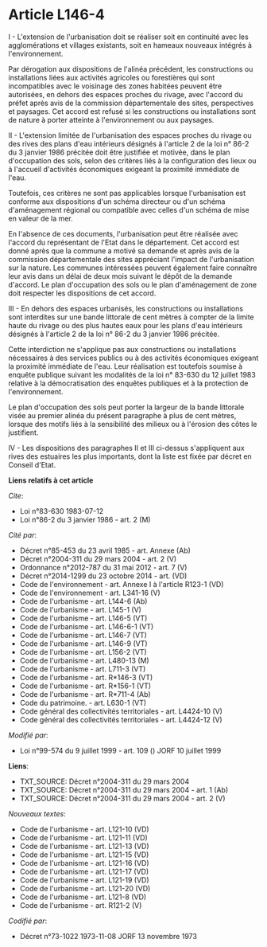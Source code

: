 # Article L146-4

I - L'extension de l'urbanisation doit se réaliser soit en continuité avec les agglomérations et villages existants, soit en
hameaux nouveaux intégrés à l'environnement.

Par dérogation aux dispositions de l'alinéa précédent, les constructions ou installations liées aux activités agricoles ou
forestières qui sont incompatibles avec le voisinage des zones habitées peuvent être autorisées, en dehors des espaces
proches du rivage, avec l'accord du préfet après avis de la commission départementale des sites, perspectives et paysages.
Cet accord est refusé si les constructions ou installations sont de nature à porter atteinte à l'environnement ou aux
paysages.

II - L'extension limitée de l'urbanisation des espaces proches du rivage ou des rives des plans d'eau intérieurs désignés à
l'article 2 de la loi n° 86-2 du 3 janvier 1986 précitée doit être justifiée et motivée, dans le plan d'occupation des sols,
selon des critères liés à la configuration des lieux ou à l'accueil d'activités économiques exigeant la proximité immédiate
de l'eau.

Toutefois, ces critères ne sont pas applicables lorsque l'urbanisation est conforme aux dispositions d'un schéma directeur ou
d'un schéma d'aménagement régional ou compatible avec celles d'un schéma de mise en valeur de la mer.

En l'absence de ces documents, l'urbanisation peut être réalisée avec l'accord du représentant de l'Etat dans le département.
Cet accord est donné après que la commune a motivé sa demande et après avis de la commission départementale des sites
appréciant l'impact de l'urbanisation sur la nature. Les communes intéressées peuvent également faire connaître leur avis
dans un délai de deux mois suivant le dépôt de la demande d'accord. Le plan d'occupation des sols ou le plan d'aménagement de
zone doit respecter les dispositions de cet accord.

III - En dehors des espaces urbanisés, les constructions ou installations sont interdites sur une bande littorale de cent
mètres à compter de la limite haute du rivage ou des plus hautes eaux pour les plans d'eau intérieurs désignés à l'article 2
de la loi n° 86-2 du 3 janvier 1986 précitée.

Cette interdiction ne s'applique pas aux constructions ou installations nécessaires à des services publics ou à des activités
économiques exigeant la proximité immédiate de l'eau. Leur réalisation est toutefois soumise à enquête publique suivant les
modalités de la loi n° 83-630 du 12 juillet 1983 relative à la démocratisation des enquêtes publiques et à la protection de
l'environnement.

Le plan d'occupation des sols peut porter la largeur de la bande littorale visée au premier alinéa du présent paragraphe à
plus de cent mètres, lorsque des motifs liés à la sensibilité des milieux ou à l'érosion des côtes le justifient.

IV - Les dispositions des paragraphes II et III ci-dessus s'appliquent aux rives des estuaires les plus importants, dont la
liste est fixée par décret en Conseil d'Etat.

**Liens relatifs à cet article**

_Cite_:

  - Loi n°83-630 1983-07-12
  - Loi n°86-2 du 3 janvier 1986 - art. 2 (M)

_Cité par_:

  - Décret n°85-453 du 23 avril 1985 - art. Annexe (Ab)
  - Décret n°2004-311 du 29 mars 2004 - art. 2 (V)
  - Ordonnance n°2012-787 du 31 mai 2012 - art. 7 (V)
  - Décret n°2014-1299 du 23 octobre 2014 - art. (VD)
  - Code de l'environnement - art. Annexe I à l'article R123-1 (VD)
  - Code de l'environnement - art. L341-16 (V)
  - Code de l'urbanisme - art. L144-6 (Ab)
  - Code de l'urbanisme - art. L145-1 (V)
  - Code de l'urbanisme - art. L146-5 (VT)
  - Code de l'urbanisme - art. L146-6-1 (VT)
  - Code de l'urbanisme - art. L146-7 (VT)
  - Code de l'urbanisme - art. L146-9 (VT)
  - Code de l'urbanisme - art. L156-2 (VT)
  - Code de l'urbanisme - art. L480-13 (M)
  - Code de l'urbanisme - art. L711-3 (VT)
  - Code de l'urbanisme - art. R*146-3 (VT)
  - Code de l'urbanisme - art. R*156-1 (VT)
  - Code de l'urbanisme - art. R*711-4 (Ab)
  - Code du patrimoine. - art. L630-1 (VT)
  - Code général des collectivités territoriales - art. L4424-10 (V)
  - Code général des collectivités territoriales - art. L4424-12 (V)

_Modifié par_:

  - Loi n°99-574 du 9 juillet 1999 - art. 109 () JORF 10 juillet 1999

**Liens**:

  - TXT_SOURCE: Décret n°2004-311 du 29 mars 2004
  - TXT_SOURCE: Décret n°2004-311 du 29 mars 2004 - art. 1 (Ab)
  - TXT_SOURCE: Décret n°2004-311 du 29 mars 2004 - art. 2 (V)

_Nouveaux textes_:

  - Code de l'urbanisme - art. L121-10 (VD)
  - Code de l'urbanisme - art. L121-11 (VD)
  - Code de l'urbanisme - art. L121-13 (VD)
  - Code de l'urbanisme - art. L121-15 (VD)
  - Code de l'urbanisme - art. L121-16 (VD)
  - Code de l'urbanisme - art. L121-17 (VD)
  - Code de l'urbanisme - art. L121-19 (VD)
  - Code de l'urbanisme - art. L121-20 (VD)
  - Code de l'urbanisme - art. L121-8 (VD)
  - Code de l'urbanisme - art. R121-2 (V)

_Codifié par_:

  - Décret n°73-1022 1973-11-08 JORF 13 novembre 1973
